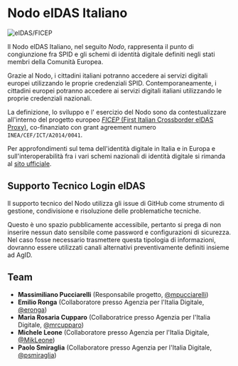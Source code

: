 # Nodo eIDAS Italiano

![eIDAS/FICEP](https://dummyimage.com/500x100/e0e0e0/000000.png&text=placeholder-logo-eidas-ficep)

Il Nodo eIDAS Italiano, nel seguito *Nodo*, rappresenta il punto di
congiunzione fra SPID e gli schemi di identità digitale definiti negli
stati membri della Comunità Europea.

Grazie al Nodo, i cittadini italiani potranno accedere ai servizi digitali
europei utilizzando le proprie credenziali SPID.
Contemporaneamente, i cittadini europei potranno accedere ai servizi digitali
italiani utilizzando le proprie credenziali nazionali.

La definizione, lo sviluppo e l' esercizio del Nodo sono da contestualizzare
all'interno del progetto europeo
[*FICEP* (First Italian Crossborder eIDAS Proxy)](https://www.agid.gov.it/it/piattaforme/eidas/progetto-ficep),
co-finanziato con grant agreement numero `INEA/CEF/ICT/A2014/0041`.

Per approfondimenti sul tema dell'identità digitale in Italia e in Europa e
sull'interoperabilità fra i vari schemi nazionali di identità digitale si
rimanda al [sito ufficiale](https://eid.gov.it).

## Supporto Tecnico Login eIDAS 

Il supporto tecnico del Nodo utilizza gli issue di GitHub come strumento di
gestione, condivisione e risoluzione delle problematiche tecniche.

Questo è uno spazio pubblicamente accessibile, pertanto si prega di non
inserire nessun dato sensibile come password e configurazioni di sicurezza.
Nel caso fosse necessario trasmettere questa tipologia di informazioni,
dovranno essere utilizzati canali alternativi preventivamente definiti
insieme ad AgID.

## Team

*   **Massimiliano Pucciarelli** (Responsabile progetto, [@mpucciarelli](#))
*   **Emilio Ronga** (Collaboratore presso Agenzia per l'Italia Digitale, [@eronga](#))
*   **Maria Rosaria Cupparo** (Collaboratrice presso Agenzia per l'Italia Digitale, [@mrcupparo](https://github.com/mrcupparo))
*   **Michele Leone** (Collaboratore presso Agenzia per l'Italia Digitale, [@MikLeone](https://github.com/MikLeone))
*   **Paolo Smiraglia** (Collaboratore presso Agenzia per l'Italia Digitale, [@psmiraglia](https://github.com/psmiraglia))
